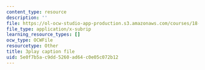 ```yaml
---
content_type: resource
description: ''
file: https://ol-ocw-studio-app-production.s3.amazonaws.com/courses/18-065-matrix-methods-in-data-analysis-signal-processing-and-machine-learning-spring-2018/5e0f7b5ac9dd5260ad64c0e05c072b12_AdTvkFsqcDc.vtt
file_type: application/x-subrip
learning_resource_types: []
ocw_type: OCWFile
resourcetype: Other
title: 3play caption file
uid: 5e0f7b5a-c9dd-5260-ad64-c0e05c072b12
---
```

